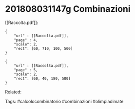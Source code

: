 # 201808031147g Combinazioni
[[Raccolta.pdf]]:
```pdf
{
	"url" : [[Raccolta.pdf]],
	"page" : 4,
	"scale": 2,
	"rect": [60, 710, 100, 500]
}
```
```pdf
{
	"url" : [[Raccolta.pdf]],
	"page" : 5,
	"scale": 2,
	"rect": [60, 40, 180, 500]
}
```

Related:

Tags:
	#calcolocombinatorio 
	#combinazioni
	#olimpiadimate 
